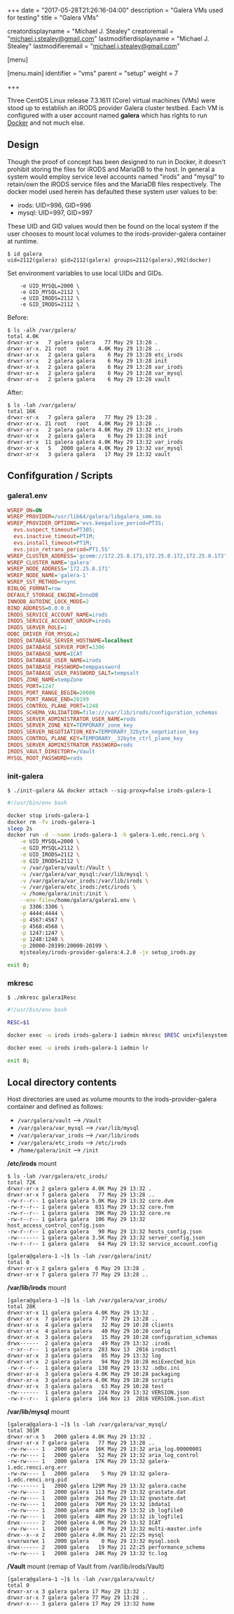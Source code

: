 +++
date = "2017-05-28T21:26:16-04:00"
description = "Galera VMs used for testing"
title = "Galera VMs"

creatordisplayname = "Michael J. Stealey" creatoremail = "michael.j.stealey@gmail.com" lastmodifierdisplayname = "Michael J. Stealey" lastmodifieremail = "michael.j.stealey@gmail.com"

[menu]

  [menu.main]
    identifier = "vms"
    parent = "setup"
    weight = 7

+++

Three CentOS Linux release 7.3.1611 (Core) virtual machines (VMs) were stood up to establish an iRODS provider Galera cluster testbed. Each VM is configured with a user account named **galera** which has rights to run [Docker](https://www.docker.com) and not much else.

## Design

Though the proof of concept has been designed to run in Docker, it doesn't prohibit storing the files for iRODS and MariaDB to the host. In general a system would employ service level accounts named "irods" and "mysql" to retain/own the iRODS service files and the MariaDB files respectively. The docker model used herein has defaulted these system user values to be:

- irods: UID=996, GID=996
- mysql: UID=997, GID=997

These UID and GID values would then be found on the local system if the user chooses to mount local volumes to the irods-provider-galera container at runtime.

```
$ id galera
uid=2112(galera) gid=2112(galera) groups=2112(galera),992(docker)
```

Set environment variables to use local UIDs and GIDs.

```
    -e UID_MYSQL=2000 \
    -e GID_MYSQL=2112 \
    -e UID_IRODS=2112 \
    -e GID_IRODS=2112 \
```

Before:

```
$ ls -alh /var/galera/
total 4.0K
drwxr-xr-x   7 galera galera   77 May 29 13:28 .
drwxr-xr-x. 21 root   root   4.0K May 29 13:28 ..
drwxr-xr-x   2 galera galera    6 May 29 13:28 etc_irods
drwxr-xr-x   2 galera galera    6 May 29 13:28 init
drwxr-xr-x   2 galera galera    6 May 29 13:28 var_irods
drwxr-xr-x   2 galera galera    6 May 29 13:28 var_mysql
drwxr-xr-x   2 galera galera    6 May 29 13:28 vault
```

After:

```
$ ls -lah /var/galera/
total 16K
drwxr-xr-x   7 galera galera   77 May 29 13:28 .
drwxr-xr-x. 21 root   root   4.0K May 29 13:28 ..
drwxr-xr-x   2 galera galera 4.0K May 29 13:32 etc_irods
drwxr-xr-x   2 galera galera    6 May 29 13:28 init
drwxr-xr-x  11 galera galera 4.0K May 29 13:32 var_irods
drwxr-xr-x   5   2000 galera 4.0K May 29 13:32 var_mysql
drwxr-xr-x   3 galera galera   17 May 29 13:32 vault
```

## Confifguration / Scripts

### galera1.env

```ini
WSREP_ON=ON
WSREP_PROVIDER=/usr/lib64/galera/libgalera_smm.so
WSREP_PROVIDER_OPTIONS='evs.keepalive_period=PT3S;
  evs.suspect_timeout=PT30S;
  evs.inactive_timeout=PT1M;
  evs.install_timeout=PT1M;
  evs.join_retrans_period=PT1.5S'
WSREP_CLUSTER_ADDRESS='gcomm://172.25.8.171,172.25.8.172,172.25.8.173'
WSREP_CLUSTER_NAME='galera'
WSREP_NODE_ADDRESS='172.25.8.171'
WSREP_NODE_NAME='galera-1'
WSREP_SST_METHOD=rsync
BINLOG_FORMAT=row
DEFAULT_STORAGE_ENGINE=InnoDB
INNODB_AUTOINC_LOCK_MODE=2
BIND_ADDRESS=0.0.0.0
IRODS_SERVICE_ACCOUNT_NAME=irods
IRODS_SERVICE_ACCOUNT_GROUP=irods
IRODS_SERVER_ROLE=1
ODBC_DRIVER_FOR_MYSQL=2
IRODS_DATABASE_SERVER_HOSTNAME=localhost
IRODS_DATABASE_SERVER_PORT=3306
IRODS_DATABASE_NAME=ICAT
IRODS_DATABASE_USER_NAME=irods
IRODS_DATABASE_PASSWORD=temppassword
IRODS_DATABASE_USER_PASSWORD_SALT=tempsalt
IRODS_ZONE_NAME=tempZone
IRODS_PORT=1247
IRODS_PORT_RANGE_BEGIN=20000
IRODS_PORT_RANGE_END=20199
IRODS_CONTROL_PLANE_PORT=1248
IRODS_SCHEMA_VALIDATION=file:///var/lib/irods/configuration_schemas
IRODS_SERVER_ADMINISTRATOR_USER_NAME=rods
IRODS_SERVER_ZONE_KEY=TEMPORARY_zone_key
IRODS_SERVER_NEGOTIATION_KEY=TEMPORARY_32byte_negotiation_key
IRODS_CONTROL_PLANE_KEY=TEMPORARY__32byte_ctrl_plane_key
IRODS_SERVER_ADMINISTRATOR_PASSWORD=rods
IRODS_VAULT_DIRECTORY=/Vault
MYSQL_ROOT_PASSWORD=rods
```


### init-galera

`$ ./init-galera && docker attach --sig-proxy=false irods-galera-1`

```bash
#!/usr/bin/env bash

docker stop irods-galera-1
docker rm -fv irods-galera-1
sleep 2s
docker run -d --name irods-galera-1 -h galera-1.edc.renci.org \
    -e UID_MYSQL=2000 \
    -e GID_MYSQL=2112 \
    -e UID_IRODS=2112 \
    -e GID_IRODS=2112 \
    -v /var/galera/vault:/Vault \
    -v /var/galera/var_mysql:/var/lib/mysql \
    -v /var/galera/var_irods:/var/lib/irods \
    -v /var/galera/etc_irods:/etc/irods \
    -v /home/galera/init:/init \
    --env-file=/home/galera/galera1.env \
    -p 3306:3306 \
    -p 4444:4444 \
    -p 4567:4567 \
    -p 4568:4568 \
    -p 1247:1247 \
    -p 1248:1248 \
    -p 20000-20199:20000-20199 \
    mjstealey/irods-provider-galera:4.2.0 -jv setup_irods.py

exit 0;
```

### mkresc

`$ ./mkresc galera1Resc`

```bash
#!/usr/bin/env bash

RESC=$1

docker exec -u irods irods-galera-1 iadmin mkresc $RESC unixfilesystem galera-1.edc.renci.org:/Vault

docker exec -u irods irods-galera-1 iadmin lr

exit 0;
```

## Local directory contents

Host directories are used as volume mounts to the irods-provider-galera container and defined as follows:

- `/var/galera/vault` --> `/Vault`
- `/var/galera/var_mysql` --> `/var/lib/mysql`
- `/var/galera/var_irods` --> `/var/lib/irods`
- `/var/galera/etc_irods` --> `/etc/irods`
- `/home/galera/init` --> `/init`


**/etc/irods** mount

```console
$ ls -lah /var/galera/etc_irods/
total 72K
drwxr-xr-x 2 galera galera 4.0K May 29 13:32 .
drwxr-xr-x 7 galera galera   77 May 29 13:28 ..
-rw-r--r-- 1 galera galera 5.0K May 29 13:32 core.dvm
-rw-r--r-- 1 galera galera  831 May 29 13:32 core.fnm
-rw-r--r-- 1 galera galera  39K May 29 13:32 core.re
-rw-r--r-- 1 galera galera  106 May 29 13:32 host_access_control_config.json
-rw-r--r-- 1 galera galera   90 May 29 13:32 hosts_config.json
-rw------- 1 galera galera 3.5K May 29 13:32 server_config.json
-rw-r--r-- 1 galera galera   64 May 29 13:32 service_account.config
```

```console
[galera@galera-1 ~]$ ls -lah /var/galera/init/
total 0
drwxr-xr-x 2 galera galera  6 May 29 13:28 .
drwxr-xr-x 7 galera galera 77 May 29 13:28 ..
```

**/var/lib/irods** mount

```console
[galera@galera-1 ~]$ ls -lah /var/galera/var_irods/
total 28K
drwxr-xr-x 11 galera galera 4.0K May 29 13:32 .
drwxr-xr-x  7 galera galera   77 May 29 13:28 ..
drwxr-xr-x  4 galera galera   32 May 29 10:28 clients
drwxr-xr-x  4 galera galera   40 May 29 10:28 config
drwxr-xr-x  3 galera galera   15 May 29 10:28 configuration_schemas
drwx------  2 galera galera   49 May 29 13:32 .irods
-r-xr--r--  1 galera galera  283 Nov 13  2016 irodsctl
drwxr-xr-x  3 galera galera   85 May 29 13:32 log
drwxr-xr-x  2 galera galera   94 May 29 10:28 msiExecCmd_bin
-rw-r--r--  1 galera galera  130 May 29 13:32 .odbc.ini
drwxr-xr-x  3 galera galera 4.0K May 29 10:28 packaging
drwxr-xr-x  3 galera galera 4.0K May 29 10:28 scripts
drwxr-xr-x  3 galera galera   63 May 29 10:28 test
-rw-------  1 galera galera  224 May 29 13:32 VERSION.json
-rw-r--r--  1 galera galera  166 Nov 13  2016 VERSION.json.dist
```

**/var/lib/mysql** mount

```console
[galera@galera-1 ~]$ ls -lah /var/galera/var_mysql/
total 301M
drwxr-xr-x 5   2000 galera 4.0K May 29 13:32 .
drwxr-xr-x 7 galera galera   77 May 29 13:28 ..
-rw-rw---- 1   2000 galera  16K May 29 13:32 aria_log.00000001
-rw-rw---- 1   2000 galera   52 May 29 13:32 aria_log_control
-rw-rw---- 1   2000 galera  17K May 29 13:32 galera-1.edc.renci.org.err
-rw-rw---- 1   2000 galera    5 May 29 13:32 galera-1.edc.renci.org.pid
-rw------- 1   2000 galera 129M May 29 13:32 galera.cache
-rw-rw---- 1   2000 galera  113 May 29 13:32 grastate.dat
-rw-rw---- 1   2000 galera  264 May 29 13:32 gvwstate.dat
-rw-rw---- 1   2000 galera  76M May 29 13:32 ibdata1
-rw-rw---- 1   2000 galera  48M May 29 13:32 ib_logfile0
-rw-rw---- 1   2000 galera  48M May 29 13:32 ib_logfile1
drwx------ 2   2000 galera 4.0K May 29 13:32 ICAT
-rw-rw---- 1   2000 galera    0 May 29 13:32 multi-master.info
drwx--x--x 2   2000 galera 4.0K May 21 22:25 mysql
srwxrwxrwx 1   2000 galera    0 May 29 13:32 mysql.sock
drwx------ 2   2000 galera   19 May 21 22:25 performance_schema
-rw-rw---- 1   2000 galera  24K May 29 13:32 tc.log
```

**/Vault** mount (remap of Vault from /var/lib/irods/Vault)

```console
[galera@galera-1 ~]$ ls -lah /var/galera/vault/
total 0
drwxr-xr-x 3 galera galera 17 May 29 13:32 .
drwxr-xr-x 7 galera galera 77 May 29 13:28 ..
drwxr-x--- 3 galera galera 17 May 29 13:32 home
```